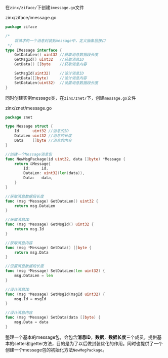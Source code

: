 在`zinx/ziface/`下创建`imessage.go`文件



zinx/ziface/imessage.go

```go
package ziface

/*
	将请求的一个消息封装到message中，定义抽象层接口
 */
type IMessage interface {
	GetDataLen() uint32	//获取消息数据段长度
	GetMsgId() uint32	//获取消息ID
	GetData() []byte	//获取消息内容

	SetMsgId(uint32)	//设计消息ID
	SetData([]byte)		//设计消息内容
	SetDataLen(uint32)	//设置消息数据段长度
}
```


 同时创建实例message类，在`zinx/znet/`下，创建`message.go`文件



zinx/znet/message.go



```go
package znet

type Message struct {
	Id      uint32 //消息的ID
	DataLen uint32 //消息的长度
	Data    []byte //消息的内容
}

//创建一个Message消息包
func NewMsgPackage(id uint32, data []byte) *Message {
	return &Message{
		Id:     id,
		DataLen: uint32(len(data)),
		Data:   data,
	}
}

//获取消息数据段长度
func (msg *Message) GetDataLen() uint32 {
	return msg.DataLen
}

//获取消息ID
func (msg *Message) GetMsgId() uint32 {
	return msg.Id
}

//获取消息内容
func (msg *Message) GetData() []byte {
	return msg.Data
}

//设置消息数据段长度
func (msg *Message) SetDataLen(len uint32) {
	msg.DataLen = len
}

//设计消息ID
func (msg *Message) SetMsgId(msgId uint32) {
	msg.Id = msgId
}

//设计消息内容
func (msg *Message) SetData(data []byte) {
	msg.Data = data
}
```



整理一个基本的message包，会包含**消息ID**，**数据**，**数据长度**三个成员，提供基本的setter和getter方法，目的是为了以后做封装优化的作用。同时也提供了一个创建一个message包的初始化方法`NewMegPackage`。